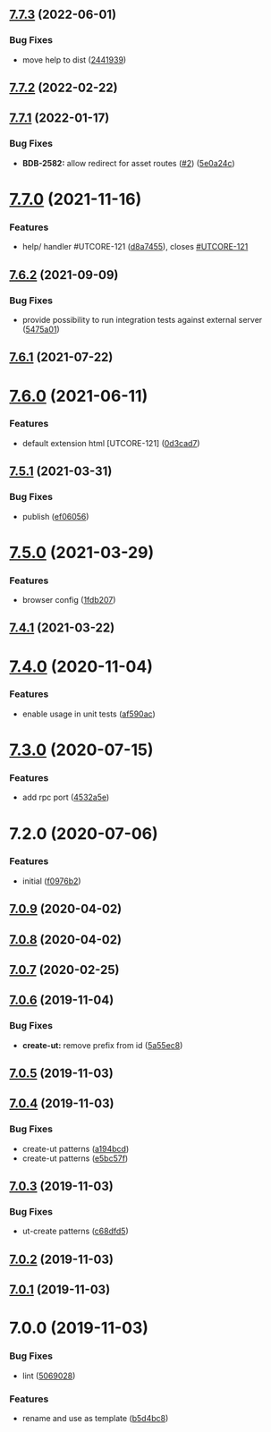 ## [7.7.3](https://github.com/softwaregroup-bg/ut-browser/compare/v7.7.2...v7.7.3) (2022-06-01)


### Bug Fixes

* move help to dist ([2441939](https://github.com/softwaregroup-bg/ut-browser/commit/2441939340d971209e813ae58a30c313cea4f97c))



## [7.7.2](https://github.com/softwaregroup-bg/ut-browser/compare/v7.7.1...v7.7.2) (2022-02-22)



## [7.7.1](https://github.com/softwaregroup-bg/ut-browser/compare/v7.7.0...v7.7.1) (2022-01-17)


### Bug Fixes

* **BDB-2582:** allow redirect for asset routes ([#2](https://github.com/softwaregroup-bg/ut-browser/issues/2)) ([5e0a24c](https://github.com/softwaregroup-bg/ut-browser/commit/5e0a24cb360d35837ad4cf9f3dfa13c4a89d6afd))



# [7.7.0](https://github.com/softwaregroup-bg/ut-browser/compare/v7.6.2...v7.7.0) (2021-11-16)


### Features

* help/ handler #UTCORE-121 ([d8a7455](https://github.com/softwaregroup-bg/ut-browser/commit/d8a7455260431ba1b7c07de4fc080eeff1e98e64)), closes [#UTCORE-121](https://github.com/softwaregroup-bg/ut-browser/issues/UTCORE-121)



## [7.6.2](https://github.com/softwaregroup-bg/ut-browser/compare/v7.6.1...v7.6.2) (2021-09-09)


### Bug Fixes

* provide possibility to run integration tests against external server ([5475a01](https://github.com/softwaregroup-bg/ut-browser/commit/5475a012851bab82630beb0061569b825c9925ed))



## [7.6.1](https://github.com/softwaregroup-bg/ut-browser/compare/v7.6.0...v7.6.1) (2021-07-22)



# [7.6.0](https://github.com/softwaregroup-bg/ut-browser/compare/v7.5.1...v7.6.0) (2021-06-11)


### Features

* default extension html [UTCORE-121] ([0d3cad7](https://github.com/softwaregroup-bg/ut-browser/commit/0d3cad793f7932f4984d11c29f78f74f0831254b))



## [7.5.1](https://github.com/softwaregroup-bg/ut-browser/compare/v7.5.0...v7.5.1) (2021-03-31)


### Bug Fixes

* publish ([ef06056](https://github.com/softwaregroup-bg/ut-browser/commit/ef06056f6d7ac6ebaf0157c8bdf5d4fac251ae8a))



# [7.5.0](https://github.com/softwaregroup-bg/ut-browser/compare/v7.4.1...v7.5.0) (2021-03-29)


### Features

* browser config ([1fdb207](https://github.com/softwaregroup-bg/ut-browser/commit/1fdb207cfd2130b77fe9f67a8149cad941044ff8))



## [7.4.1](https://github.com/softwaregroup-bg/ut-browser/compare/v7.4.0...v7.4.1) (2021-03-22)



# [7.4.0](https://github.com/softwaregroup-bg/ut-browser/compare/v7.3.0...v7.4.0) (2020-11-04)


### Features

* enable usage in unit tests ([af590ac](https://github.com/softwaregroup-bg/ut-browser/commit/af590ac12722a781ab8bac2ab3d5414e0077e5be))



# [7.3.0](https://github.com/softwaregroup-bg/ut-browser/compare/v7.2.0...v7.3.0) (2020-07-15)


### Features

* add rpc port ([4532a5e](https://github.com/softwaregroup-bg/ut-browser/commit/4532a5e8894194782dc699bd3ba14ad55e3fd195))



# 7.2.0 (2020-07-06)


### Features

* initial ([f0976b2](https://github.com/softwaregroup-bg/ut-browser/commit/f0976b2b0a3b6d1ce09a6ebd385663855a6438fe))



## [7.0.9](https://github.com/softwaregroup-bg/ut-microservice/compare/v7.0.8...v7.0.9) (2020-04-02)



## [7.0.8](https://github.com/softwaregroup-bg/ut-microservice/compare/v7.0.7...v7.0.8) (2020-04-02)



## [7.0.7](https://github.com/softwaregroup-bg/ut-microservice/compare/v7.0.6...v7.0.7) (2020-02-25)



## [7.0.6](https://github.com/softwaregroup-bg/ut-microservice/compare/v7.0.5...v7.0.6) (2019-11-04)


### Bug Fixes

* **create-ut:** remove prefix from id ([5a55ec8](https://github.com/softwaregroup-bg/ut-microservice/commit/5a55ec8))



## [7.0.5](https://github.com/softwaregroup-bg/ut-microservice/compare/v7.0.4...v7.0.5) (2019-11-03)



## [7.0.4](https://github.com/softwaregroup-bg/ut-microservice/compare/v7.0.3...v7.0.4) (2019-11-03)


### Bug Fixes

* create-ut patterns ([a194bcd](https://github.com/softwaregroup-bg/ut-microservice/commit/a194bcd))
* create-ut patterns ([e5bc57f](https://github.com/softwaregroup-bg/ut-microservice/commit/e5bc57f))



## [7.0.3](https://github.com/softwaregroup-bg/ut-microservice/compare/v7.0.2...v7.0.3) (2019-11-03)


### Bug Fixes

* ut-create patterns ([c68dfd5](https://github.com/softwaregroup-bg/ut-microservice/commit/c68dfd5))



## [7.0.2](https://github.com/softwaregroup-bg/ut-microservice/compare/v7.0.1...v7.0.2) (2019-11-03)



## [7.0.1](https://github.com/softwaregroup-bg/ut-microservice/compare/v7.0.0...v7.0.1) (2019-11-03)



# 7.0.0 (2019-11-03)


### Bug Fixes

* lint ([5069028](https://github.com/softwaregroup-bg/ut-microservice/commit/5069028))


### Features

* rename and use as template ([b5d4bc8](https://github.com/softwaregroup-bg/ut-microservice/commit/b5d4bc8))



